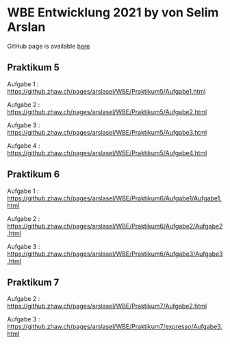 # WBE Entwicklung 2021 by von Selim Arslan

GitHub page is available [here](https://github.zhaw.ch/pages/arslasel/WBE/)


##  Praktikum 5

  
Aufgabe 1 : https://github.zhaw.ch/pages/arslasel/WBE/Praktikum5/Aufgabe1.html



Aufgabe 2 : https://github.zhaw.ch/pages/arslasel/WBE/Praktikum5/Aufgabe2.html



Aufgabe 3 : https://github.zhaw.ch/pages/arslasel/WBE/Praktikum5/Aufgabe3.html



Aufgabe 4 : https://github.zhaw.ch/pages/arslasel/WBE/Praktikum5/Aufgabe4.html

## Praktikum 6

Aufgabe 1 : https://github.zhaw.ch/pages/arslasel/WBE/Praktikum6/Aufgabe1/Aufgabe1.html


Aufgabe 2 : https://github.zhaw.ch/pages/arslasel/WBE/Praktikum6/Aufgabe2/Aufgabe2.html


Aufgabe 3 : https://github.zhaw.ch/pages/arslasel/WBE/Praktikum6/Aufgabe3/Aufgabe3.html

## Praktikum 7

Aufgabe 2 : https://github.zhaw.ch/pages/arslasel/WBE/Praktikum7/Aufgabe2.html

Aufgabe 3 : https://github.zhaw.ch/pages/arslasel/WBE/Praktikum7/expresso/Aufgabe3.html
